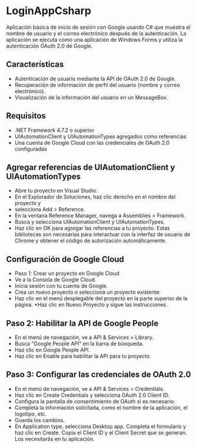 # LoginAppCsharp

Aplicación básica de inicio de sesión con Google usando C# que muestra el nombre de usuario y el correo electrónico después de la autenticación. La aplicación se ejecuta como una aplicación de Windows Forms y utiliza la autenticación OAuth 2.0 de Google.

## Características
* Autenticación de usuario mediante la API de OAuth 2.0 de Google.
* Recuperación de información de perfil del usuario (nombre y correo electrónico).
* Visualización de la información del usuario en un MessageBox.
## Requisitos
* .NET Framework 4.7.2 o superior
* UIAutomationClient y UIAutomationTypes agregados como referencias
* Una cuenta de Google Cloud con las credenciales de OAuth 2.0 configuradas
## Agregar referencias de UIAutomationClient y UIAutomationTypes
* Abre tu proyecto en Visual Studio.
* En el Explorador de Soluciones, haz clic derecho en el nombre del proyecto y
* selecciona Add > Reference.
* En la ventana Reference Manager, navega a Assemblies > Framework.
* Busca y selecciona UIAutomationClient y UIAutomationTypes.
* Haz clic en OK para agregar las referencias a tu proyecto.
Estas bibliotecas son necesarias para interactuar con la interfaz de usuario de Chrome y obtener el código de autorización automáticamente.

## Configuración de Google Cloud
* Paso 1: Crear un proyecto en Google Cloud
* Ve a la Consola de Google Cloud.
* Inicia sesión con tu cuenta de Google.
* Crea un nuevo proyecto o selecciona un proyecto existente:
* Haz clic en el menú desplegable del proyecto en la parte superior de la página.
*Haz clic en Nuevo Proyecto y sigue las instrucciones.

## Paso 2: Habilitar la API de Google People
* En el menú de navegación, ve a API & Services > Library.
* Busca "Google People API" en la barra de búsqueda.
* Haz clic en Google People API.
* Haz clic en Enable para habilitar la API para tu proyecto.
## Paso 3: Configurar las credenciales de OAuth 2.0
* En el menú de navegación, ve a API & Services > Credentials.
* Haz clic en Create Credentials y selecciona OAuth 2.0 Client ID.
* Configura la pantalla de consentimiento de OAuth si es necesario:
* Completa la información solicitada, como el nombre de la aplicación, el logotipo, etc.
* Guarda los cambios.
* En Application type, selecciona Desktop app.
Completa el formulario y haz clic en Create.
Copia el Client ID y el Client Secret que se generan. Los necesitarás en tu aplicación.

